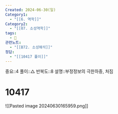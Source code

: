 ```yaml
---
Created: 2024-06-30(일)
Category1:
  - "[[6. 역학]]"
Category2:
  - "[[07. 소성역학]]"
tags:
  - 🧮
관련노트:
  - "[[B72. 소성해석]]"
정답:
  - "[[10417 풀이]]"
---
```

중요::4
풀이::△
반복도::8
설명::부정정보의 극한하중, 처짐
#  10417
![[Pasted image 20240630165959.png]]

